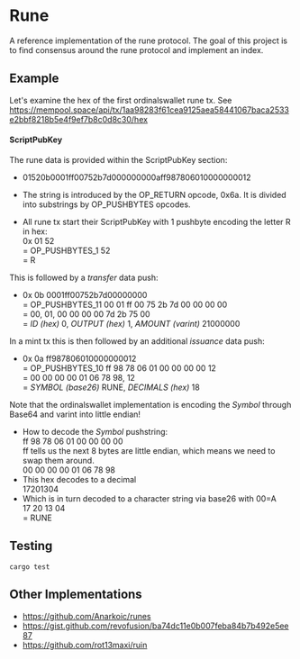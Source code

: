 # Rune

A reference implementation of the rune protocol. The goal of this project is to find consensus around the rune protocol and implement an index. 

## Example 

Let's examine the hex of the first ordinalswallet rune tx. See https://mempool.space/api/tx/1aa98283f61cea9125aea58441067baca2533e2bbf8218b5e4f9ef7b8c0d8c30/hex  

#### ScriptPubKey
The rune data is provided within the ScriptPubKey section:  
- 01520b0001ff00752b7d000000000aff987806010000000012  
- The string is introduced by the OP_RETURN opcode, 0x6a. It is divided into substrings by OP_PUSHBYTES opcodes.  

- All rune tx start their ScriptPubKey with 1 pushbyte encoding the letter R in hex:  
0x 01 52  
= OP_PUSHBYTES_1 52  
= R  

This is followed by a _transfer_ data push:  
- 0x 0b 0001ff00752b7d00000000  
= OP_PUSHBYTES_11 00 01 ff 00 75 2b 7d 00 00 00 00  
= 00, 01, 00 00 00 00 7d 2b 75 00  
= _ID (hex)_ 0, _OUTPUT (hex)_ 1, _AMOUNT (varint)_ 21000000  

In a mint tx this is then followed by an additional _issuance_ data push:  
- 0x 0a ff987806010000000012  
= OP_PUSHBYTES_10 ff 98 78 06 01 00 00 00 00 12  
= 00 00 00 00 01 06 78 98, 12  
= _SYMBOL (base26)_ RUNE, _DECIMALS (hex)_ 18  

Note that the ordinalswallet implementation is encoding the _Symbol_ through Base64 and varint into little endian!  
- How to decode the _Symbol_ pushstring:  
ff 98 78 06 01 00 00 00 00  
ff tells us the next 8 bytes are little endian, which means we need to swap them around.  
00 00 00 00 01 06 78 98  
- This hex decodes to a decimal  
17201304  
- Which is in turn decoded to a character string via base26 with 00=A  
17 20 13 04  
= RUNE   

## Testing

```
cargo test
```

## Other Implementations

- https://github.com/Anarkoic/runes
- https://gist.github.com/revofusion/ba74dc11e0b007feba84b7b492e5ee87
- https://github.com/rot13maxi/ruin
